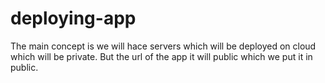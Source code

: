 # deploying-app
The main concept is we will hace servers which will be deployed on cloud which will be private.
But the url of the app it will public which we put it in public.
